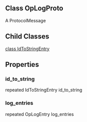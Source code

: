 ## Class OpLogProto

A ProtocolMessage
## Child Classes
[class IdToStringEntry](https://www.tensorflow.org/api_docs/python/tf/compat/v1/profiler/OpLogProto/IdToStringEntry)

## Properties
### id_to_string

repeated IdToStringEntry id_to_string
### log_entries

repeated OpLogEntry log_entries
